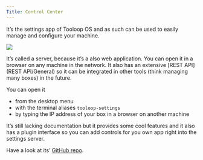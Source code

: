 ```yaml
---
Title: Control Center
---
```


It’s the settings app of Tooloop OS and as such can be used to easily manage and configure your machine.

<img src="%base_url%/assets/manual/settings-server.png">

It’s called a server, because it’s a also web application. You can open it in a browser on any machine in the network. It also has an extensive [REST API](REST API/General) so it can be integrated in other tools (think managing many boxes) in the future.

You can open it

- from the desktop menu
- with the terminal aliases `tooloop-settings`
- by typing the IP address of your box in a browser on another machine

It’s still lacking documentation but it provides some cool features and it also has a plugin interface so you can add controls for you own app right into the settings server.

Have a look at its’ [GitHub repo](https://github.com/vollstock/Tooloop-Settings-Server).